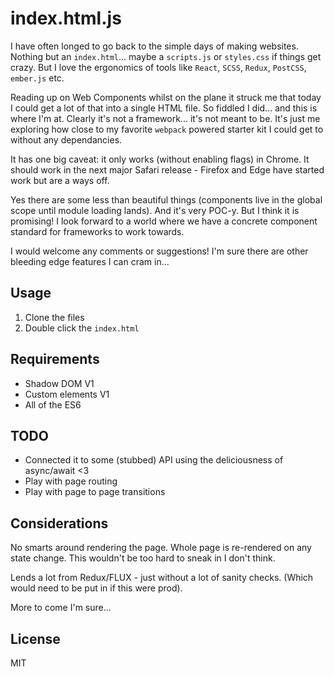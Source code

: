 # index.html.js

I have often longed to go back to the simple days of making websites. Nothing but an `index.html`... maybe a `scripts.js` or `styles.css` if things get crazy. But I love the ergonomics of tools like `React`, `SCSS`, `Redux`, `PostCSS`, `ember.js` etc.

Reading up on Web Components whilst on the plane it struck me that today I could get a lot of that into a single HTML file. So fiddled I did... and this is where I'm at. Clearly it's not a framework... it's not meant to be. It's just me exploring how close to my favorite `webpack` powered starter kit I could get to without any dependancies.

It has one big caveat: it only works (without enabling flags) in Chrome. It should work in the next major Safari release - Firefox and Edge have started work but are a ways off.

Yes there are some less than beautiful things (components live in the global scope until module loading lands). And it's very POC-y. But I think it is promising! I look forward to a world where we have a concrete component standard for frameworks to work towards.

I would welcome any comments or suggestions! I'm sure there are other bleeding edge features I can cram in...

## Usage

1. Clone the files
2. Double click the `index.html`

## Requirements

- Shadow DOM V1
- Custom elements V1
- All of the ES6

## TODO

- Connected it to some (stubbed) API using the deliciousness of async/await <3
- Play with page routing
- Play with page to page transitions

## Considerations

No smarts around rendering the page. Whole page is re-rendered on any state change. This wouldn't be too hard to sneak in I don't think.

Lends a lot from Redux/FLUX - just without a lot of sanity checks. (Which would need to be put in if this were prod).

More to come I'm sure...

## License

MIT
